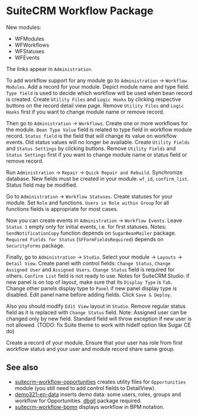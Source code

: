 # SuiteCRM Workflow Package

New modules:
 - WFModules
 - WFWorkflows
 - WFStatuses
 - WFEvents

The links appear in `Administration`.

To add workflow support for any module go to `Administration` -> `Workflow Modules`.
Add a record for your module.
Depict module name and type field.
`Type field` is used to decide which workflow will be used when bean record is created.
Create `Utility Files` and `Logic Hooks` by clicking respective buttons on the record detail view page.
Remove `Utility Files` and `Logic Hooks` first if you want to change module name or remove record.

Then go to `Administration` -> `Workflows`.
Create one or more workflows for the module.
`Bean Type Value` field is related to type field in workflow module record.
`Status field` is the field that will change its value on workflow events.
Old status values will no longer be available.
Create `Utility Fields` and `Status Settings` by clicking buttons.
Remove `Utility Fields` and `Status Settings` first if you want to change module name or status field or remove record.

Run `Administration` -> `Repair` -> `Quick Repair and Rebuild`.
Synchronize database.
New fields must be created in your module: `wf_id`, `confirm_list`.
Status field may be modified.

Go to `Administration` -> `Workflow Statuses`.
Create statuses for your module.
Set `Role` and functions. `Users in Role within Group` for all functions fields is appropriate for most cases.

Now you can create events in `Administration` -> `Workflow Events`.
Leave `Status 1` empty only for initial events, i.e. for first statuses.
Notes: `SendNotificationCopy` function depends on `SugarBeanMailer` package.
`Required Fields for Status` (`SFFormFieldsRequired`) depends on `SecurityForms` package.

Finally, go to `Administration` -> `Studio`.
Select your module -> `Layouts` -> `Detail View`.
Create panel with control fields: `Change Status`, `Change Assigned User` and `Assigned Users`.
`Change Status` field is required for others.
`Confirm List` field is not ready to use.
Notes for SuiteCRM Studio: if new panel is on top of layout, make sure that its `Display Type` is `Tab`.
Change other panels display type to `Panel` if new panel display type is disabled.
Edit panel name before adding fields.
Click `Save & Deploy`.

Also you should modify `Edit View` layout in `Studio`.
Remove regular status field as it is replaced with `Change Status` field.
Note: Assigned user can be changed only by new field.
Standard field will throw exception if new user is not allowed.
(TODO: fix Suite theme to work with hideIf option like Sugar CE do)

Create a record of your module.
Ensure that your user has role from first workflow status and your user and module record share same group.


## See also

 - [suitecrm-workflow-opportunities](https://github.com/hardsoft321/suitecrm-workflow-opportunities) creates utility files for `Opportunities` module (you still need to add control fields to DetailView).
 - [demo321-en-data](https://github.com/hardsoft321/demo321-en-data) inserts demo data: some users, roles, groups and workflow for Opportunities.
[dbgit](https://github.com/hardsoft321/suitecrm-dbgit) package required.
 - [suitecrm-workflow-bpmn](https://github.com/hardsoft321/suitecrm-workflow-bpmn) displays workflow in BPM notation.
